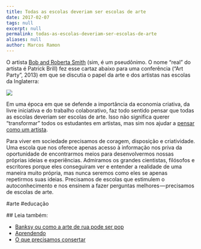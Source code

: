```yaml
---
title: Todas as escolas deveriam ser escolas de arte
date: 2017-02-07
tags: null
excerpt: null
permalink: todas-as-escolas-deveriam-ser-escolas-de-arte
aliases: null
author: Marcos Ramon
---
```

O artista [Bob and Roberta Smith](https://g.co/kgs/6TBn7B) (sim, é um pseudônimo. O nome “real” do artista é Patrick Brill) fez esse cartaz abaixo para uma conferência (“Art Party”, 2013) em que se discutia o papel da arte e dos artistas nas escolas da Inglaterra:

![](https://cdn-images-1.medium.com/max/800/1*pxGNg6lhYj3xVpo8RRWLkA.jpeg)

Em uma época em que se defende a importância da economia criativa, da livre iniciativa e do trabalho colaborativo, faz todo sentido pensar que todas as escolas deveriam ser escolas de arte. Isso não significa querer “transformar” todos os estudantes em artistas, mas sim nos ajudar a [pensar como um artista](http://www.marcosramon.net/ficcoes/62-pensar-como-um-artista).

Para viver em sociedade precisamos de coragem, disposição e criatividade. Uma escola que nos oferece apenas acesso à informação nos priva da oportunidade de encontrarmos meios para desenvolvermos nossas próprias ideias e experiências. Admiramos os grandes cientistas, filósofos e escritores porque eles conseguiram ver e entender a realidade de uma maneira muito própria, mas nunca seremos como eles se apenas repetirmos suas ideias. Precisamos de escolas que estimulem o autoconhecimento e nos ensinem a fazer perguntas melhores — precisamos de escolas de arte.

#arte #educação
<div class="leia-tambem" markdown="1">
## Leia também:

- <a href="/banksy-ou-como-a-arte-de-rua-pode-ser-pop">Banksy ou como a arte de rua pode ser pop</a>
- <a href="/aprendendo">Aprendendo</a>
- <a href="/o-que-precisamos-consertar">O que precisamos consertar</a>
</div>